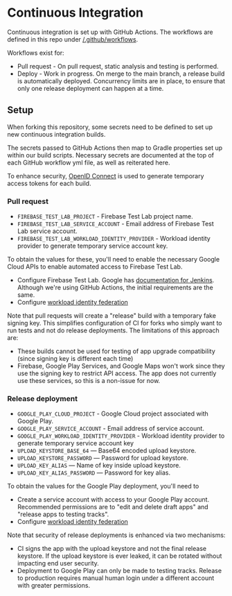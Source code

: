 # Continuous Integration
Continuous integration is set up with GitHub Actions.  The workflows are defined in this repo under [/.github/workflows](../.github/workflows).

Workflows exist for:
 * Pull request - On pull request, static analysis and testing is performed.
 * Deploy - Work in progress.  On merge to the main branch, a release build is automatically deployed.  Concurrency limits are in place, to ensure that only one release deployment can happen at a time.

## Setup
When forking this repository, some secrets need to be defined to set up new continuous integration builds.

The secrets passed to GitHub Actions then map to Gradle properties set up within our build scripts.  Necessary secrets are documented at the top of each GitHub workflow yml file, as well as reiterated here.

To enhance security, [OpenID Connect](https://docs.github.com/en/actions/deployment/security-hardening-your-deployments/configuring-openid-connect-in-google-cloud-platform) is used to generate temporary access tokens for each build.

### Pull request
* `FIREBASE_TEST_LAB_PROJECT` - Firebase Test Lab project name.
* `FIREBASE_TEST_LAB_SERVICE_ACCOUNT` - Email address of Firebase Test Lab service account.
* `FIREBASE_TEST_LAB_WORKLOAD_IDENTITY_PROVIDER` - Workload identity provider to generate temporary service account key.

To obtain the values for these, you'll need to enable the necessary Google Cloud APIs to enable automated access to Firebase Test Lab.
* Configure Firebase Test Lab.  Google has [documentation for Jenkins](https://firebase.google.com/docs/test-lab/android/continuous).  Although we're using GitHub Actions, the initial requirements are the same.
* Configure [workload identity federation](https://github.com/google-github-actions/auth#setting-up-workload-identity-federation)

Note that pull requests will create a "release" build with a temporary fake signing key.  This simplifies configuration of CI for forks who simply want to run tests and not do release deployments.  The limitations of this approach are:
 - These builds cannot be used for testing of app upgrade compatibility (since signing key is different each time)
 - Firebase, Google Play Services, and Google Maps won't work since they use the signing key to restrict API access.  The app does not currently use these services, so this is a non-issue for now.

### Release deployment
* `GOOGLE_PLAY_CLOUD_PROJECT` - Google Cloud project associated with Google Play.
* `GOOGLE_PLAY_SERVICE_ACCOUNT` - Email address of service account.
* `GOOGLE_PLAY_WORKLOAD_IDENTITY_PROVIDER` - Workload identity provider to generate temporary service account key
* `UPLOAD_KEYSTORE_BASE_64` — Base64 encoded upload keystore.
* `UPLOAD_KEYSTORE_PASSWORD` — Password for upload keystore.
* `UPLOAD_KEY_ALIAS` — Name of key inside upload keystore.
* `UPLOAD_KEY_ALIAS_PASSWORD` — Password for key alias.

To obtain the values for the Google Play deployment, you'll need to

* Create a service account with access to your Google Play account.  Recommended permissions are to "edit and delete draft apps" and "release apps to testing tracks".
* Configure [workload identity federation](https://github.com/google-github-actions/auth#setting-up-workload-identity-federation)

Note that security of release deployments is enhanced via two mechanisms:
 - CI signs the app with the upload keystore and not the final release keystore.  If the upload keystore is ever leaked, it can be rotated without impacting end user security.
 - Deployment to Google Play can only be made to testing tracks.  Release to production requires manual human login under a different account with greater permissions.
